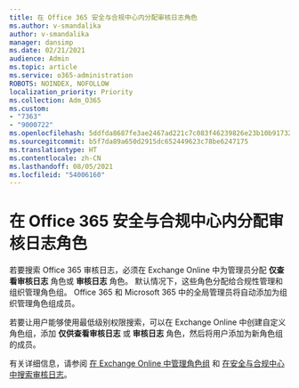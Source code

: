 ```yaml
---
title: 在 Office 365 安全与合规中心内分配审核日志角色
ms.author: v-smandalika
author: v-smandalika
manager: dansimp
ms.date: 02/21/2021
audience: Admin
ms.topic: article
ms.service: o365-administration
ROBOTS: NOINDEX, NOFOLLOW
localization_priority: Priority
ms.collection: Adm_O365
ms.custom:
- "7363"
- "9000722"
ms.openlocfilehash: 5ddfda8687fe3ae2467ad221c7c083f46239826e23b10b91732ea06fd4649f3e
ms.sourcegitcommit: b5f7da89a650d2915dc652449623c78be6247175
ms.translationtype: HT
ms.contentlocale: zh-CN
ms.lasthandoff: 08/05/2021
ms.locfileid: "54006160"
---
```

# <a name="assign-an-audit-log-role-in-the-office-365-security--compliance-center"></a>在 Office 365 安全与合规中心内分配审核日志角色

若要搜索 Office 365 审核日志，必须在 Exchange Online 中为管理员分配 **仅查看审核日志** 角色或 **审核日志** 角色。 默认情况下，这些角色分配给合规性管理和组织管理角色组。 Office 365 和 Microsoft 365 中的全局管理员将自动添加为组织管理角色组成员。

若要让用户能够使用最低级别权限搜索，可以在 Exchange Online 中创建自定义角色组，添加 **仅供查看审核日志** 或 **审核日志** 角色，然后将用户添加为新角色组的成员。

有关详细信息，请参阅 [在 Exchange Online 中管理角色组](https://docs.microsoft.com/Exchange/permissions-exo/role-groups) 和 [在安全与合规中心中搜索审核日志](https://docs.microsoft.com/microsoft-365/compliance/search-the-audit-log-in-security-and-compliance)。